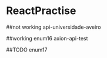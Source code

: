 # ReactPractise

##not working
api-universidade-aveiro

##working
enum16
axion-api-test

##TODO
enum17
